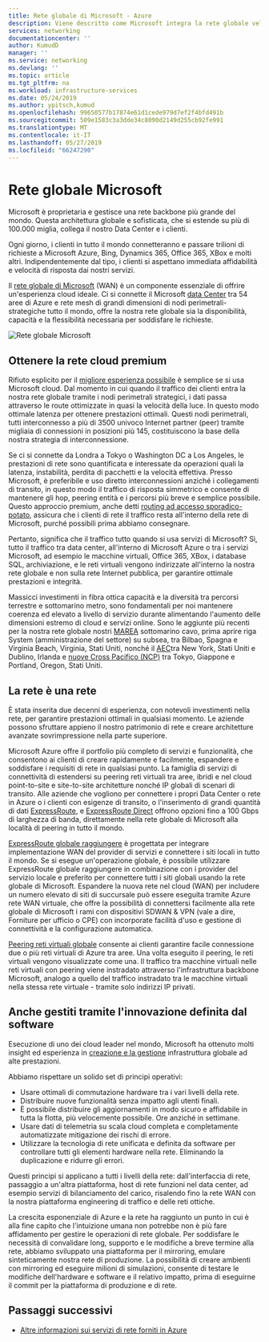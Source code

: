 ```yaml
---
title: Rete globale di Microsoft - Azure
description: Viene descritto come Microsoft integra la rete globale veloce e affidabile
services: networking
documentationcenter: ''
author: KumudD
manager: ''
ms.service: networking
ms.devlang: ''
ms.topic: article
ms.tgt_pltfrm: na
ms.workload: infrastructure-services
ms.date: 05/24/2019
ms.author: ypitsch,kumud
ms.openlocfilehash: 99650577b17874e61d1cede979d7ef2f4bfd491b
ms.sourcegitcommit: 509e1583c3a3dde34c8090d2149d255cb92fe991
ms.translationtype: MT
ms.contentlocale: it-IT
ms.lasthandoff: 05/27/2019
ms.locfileid: "66247290"
---
```

# <a name="microsoft-global-network"></a>Rete globale Microsoft

Microsoft è proprietaria e gestisce una rete backbone più grande del mondo. Questa architettura globale e sofisticata, che si estende su più di 100.000 miglia, collega il nostro Data Center e i clienti. 
 
Ogni giorno, i clienti in tutto il mondo connetteranno e passare trilioni di richieste a Microsoft Azure, Bing, Dynamics 365, Office 365, XBox e molti altri. Indipendentemente dal tipo, i clienti si aspettano immediata affidabilità e velocità di risposta dai nostri servizi. 
 
Il [rete globale di Microsoft](https://azure.microsoft.com/global-infrastructure/global-network/) (WAN) è un componente essenziale di offrire un'esperienza cloud ideale. Ci si connette il Microsoft [data Center](https://azure.microsoft.com/global-infrastructure/) tra 54 aree di Azure e rete mesh di grandi dimensioni di nodi perimetrali-strategiche tutto il mondo, offre la nostra rete globale sia la disponibilità, capacità e la flessibilità necessaria per soddisfare le richieste.

![Rete globale Microsoft](./media/microsoft-global-network/microsoft-global-wan.png)
 
## <a name="get-the-premium-cloud-network"></a>Ottenere la rete cloud premium
 
Rifiuto esplicito per il [migliore esperienza possibile](https://www.sdxcentral.com/articles/news/azure-tops-aws-gcp-in-cloud-performance-says-thousandeyes/2018/11/) è semplice se si usa Microsoft cloud. Dal momento in cui quando il traffico dei clienti entra la nostra rete globale tramite i nodi perimetrali strategici, i dati passa attraverso le route ottimizzate in quasi la velocità della luce. In questo modo ottimale latenza per ottenere prestazioni ottimali. Questi nodi perimetrali, tutti interconnesso a più di 3500 univoco Internet partner (peer) tramite migliaia di connessioni in posizioni più 145, costituiscono la base della nostra strategia di interconnessione. 
 
Se ci si connette da Londra a Tokyo o Washington DC a Los Angeles, le prestazioni di rete sono quantificata e interessate da operazioni quali la latenza, instabilità, perdita di pacchetti e la velocità effettiva.  Presso Microsoft, è preferibile e uso diretto interconnessioni anziché i collegamenti di transito, in questo modo il traffico di risposta simmetrico e consente di mantenere gli hop, peering entità e i percorsi più breve e semplice possibile. Questo approccio premium, anche detti [routing ad accesso sporadico-potato](https://en.wikipedia.org/wiki/Hot-potato_and_cold-potato_routing), assicura che i clienti di rete il traffico resta all'interno della rete di Microsoft, purché possibili prima abbiamo consegnare.  
 
Pertanto, significa che il traffico tutto quando si usa servizi di Microsoft? Sì, tutto il traffico tra data center, all'interno di Microsoft Azure o tra i servizi Microsoft, ad esempio le macchine virtuali, Office 365, XBox, i database SQL, archiviazione, e le reti virtuali vengono indirizzate all'interno la nostra rete globale e non sulla rete Internet pubblica, per garantire ottimale prestazioni e integrità.  
 
Massicci investimenti in fibra ottica capacità e la diversità tra percorsi terrestre e sottomarino metro, sono fondamentali per noi mantenere coerenza ed elevato a livello di servizio durante alimentando l'aumento delle dimensioni estremo di cloud e servizi online. Sono le aggiunte più recenti per la nostra rete globale nostri [MAREA](https://www.submarinecablemap.com/#/submarine-cable/marea) sottomarino cavo, prima aprire riga System (amministrazione del settore) su subsea, tra Bilbao, Spagna e Virginia Beach, Virginia, Stati Uniti, nonché il [AEC](https://www.submarinecablemap.com/#/submarine-cable/aeconnect-1)tra New York, Stati Uniti e Dublino, Irlanda e [nuove Cross Pacifico (NCP)](https://www.submarinecablemap.com/#/submarine-cable/new-cross-pacific-ncp-cable-system) tra Tokyo, Giappone e Portland, Oregon, Stati Uniti. 
 

## <a name="our-network-is-your-network"></a>La rete è una rete

È stata inserita due decenni di esperienza, con notevoli investimenti nella rete, per garantire prestazioni ottimali in qualsiasi momento. Le aziende possono sfruttare appieno il nostro patrimonio di rete e creare architetture avanzate sovrimpressione nella parte superiore. 
 
Microsoft Azure offre il portfolio più completo di servizi e funzionalità, che consentono ai clienti di creare rapidamente e facilmente, espandere e soddisfare i requisiti di rete in qualsiasi punto. La famiglia di servizi di connettività di estendersi su peering reti virtuali tra aree, ibridi e nel cloud point-to-site e site-to-site architetture nonché IP globali di scenari di transito.  Alle aziende che vogliono per connettere i propri Data Center o rete in Azure o i clienti con esigenze di transito, o l'inserimento di grandi quantità di dati [ExpressRoute](../expressroute/expressroute-introduction.md), e [ExpressRoute Direct](../expressroute/expressroute-erdirect-about.md) offrono opzioni fino a 100 Gbps di larghezza di banda, direttamente nella rete globale di Microsoft alla località di peering in tutto il mondo.  
 
[ExpressRoute globale raggiungere](../expressroute/expressroute-global-reach.md) è progettata per integrare implementazione WAN del provider di servizi e connettere i siti locali in tutto il mondo. Se si esegue un'operazione globale, è possibile utilizzare ExpressRoute globale raggiungere in combinazione con i provider del servizio locale e preferito per connettere tutti i siti globali usando la rete globale di Microsoft. Espandere la nuova rete nel cloud (WAN) per includere un numero elevato di siti di succursale può essere eseguita tramite Azure rete WAN virtuale, che offre la possibilità di connettersi facilmente alla rete globale di Microsoft i rami con dispositivi SDWAN & VPN (vale a dire, Forniture per ufficio o CPE) con incorporate facilità d'uso e gestione di connettività e la configurazione automatica. 
 
[Peering reti virtuali globale](../virtual-network/virtual-network-peering-overview.md) consente ai clienti garantire facile connessione due o più reti virtuali di Azure tra aree. Una volta eseguito il peering, le reti virtuali vengono visualizzate come una. Il traffico tra macchine virtuali nelle reti virtuali con peering viene instradato attraverso l'infrastruttura backbone Microsoft, analogo a quello del traffico instradato tra le macchine virtuali nella stessa rete virtuale - tramite solo indirizzi IP privati. 
 

## <a name="well-managed-using-software-defined-innovation"></a>Anche gestiti tramite l'innovazione definita dal software

Esecuzione di uno dei cloud leader nel mondo, Microsoft ha ottenuto molti insight ed esperienza in [creazione e la gestione](https://myignite.techcommunity.microsoft.com/sessions/66668) infrastruttura globale ad alte prestazioni.  
 
Abbiamo rispettare un solido set di principi operativi: 
 
- Usare ottimali di commutazione hardware tra i vari livelli della rete.  
- Distribuire nuove funzionalità senza impatto agli utenti finali.  
- È possibile distribuire gli aggiornamenti in modo sicuro e affidabile in tutta la flotta, più velocemente possibile. Ore anziché in settimane.  
- Usare dati di telemetria su scala cloud completa e completamente automatizzate mitigazione dei rischi di errore.  
- Utilizzare la tecnologia di rete unificata e definita da software per controllare tutti gli elementi hardware nella rete.  Eliminando la duplicazione e ridurre gli errori. 
 
Questi principi si applicano a tutti i livelli della rete: dall'interfaccia di rete, passaggio a un'altra piattaforma, host di rete funzioni nel data center, ad esempio servizi di bilanciamento del carico, risalendo fino la rete WAN con la nostra piattaforma engineering di traffico e delle reti ottiche.  
 
La crescita esponenziale di Azure e la rete ha raggiunto un punto in cui è alla fine capito che l'intuizione umana non potrebbe non è più fare affidamento per gestire le operazioni di rete globale. Per soddisfare le necessità di convalidare long, supporto e le modifiche a breve termine alla rete, abbiamo sviluppato una piattaforma per il mirroring, emulare sinteticamente nostra rete di produzione. La possibilità di creare ambienti con mirroring ed eseguire milioni di simulazioni, consente di testare le modifiche dell'hardware e software e il relativo impatto, prima di eseguirne il commit per la piattaforma di produzione e di rete. 

## <a name="next-steps"></a>Passaggi successivi
- [Altre informazioni sui servizi di rete forniti in Azure](https://azure.microsoft.com/product-categories/networking/)
